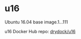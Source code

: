 # u16
Ubuntu 16.04 base image.1...111

u16 Docker Hub repo: [drydock/u16](https://hub.docker.com/r/drydock/u16/)
  
